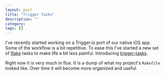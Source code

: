 ```yaml
---
layout: post
title: "Trigger Tasks"
description: ""
category:
tags: []
---
```


I've recently started working on a Trigger.io port of our native iOS app. Some of the workflow is
a bit repetitive. To ease this I've started a new set of [Rake](http://rake.rubyforge.org/) tasks
to make life a bit less painful. Introducing [trigger-tasks](https://github.com/MarkBorcherding/trigger-tasks).

Right now it is very much in flux. It is a dump of what my project's `Rakefile` looked like. Over time
it will become more organized and useful.
